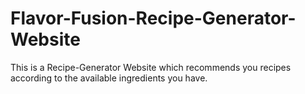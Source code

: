 # Flavor-Fusion-Recipe-Generator-Website
This is a Recipe-Generator Website which recommends you recipes according to the available ingredients you have.
